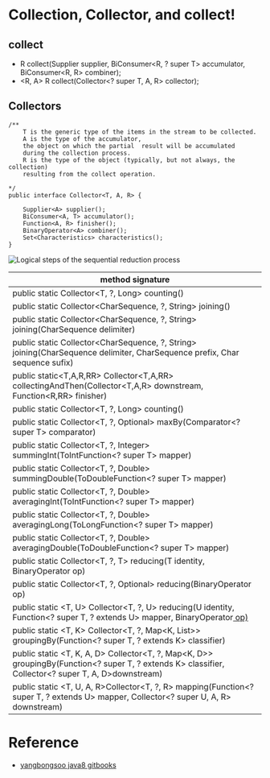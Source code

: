 # Collection, Collector, and collect!

## collect


- <R> R collect(Supplier<R> supplier, BiConsumer<R, ? super T> accumulator, BiConsumer<R, R> combiner);
- <R, A> R collect(Collector<? super T, A, R> collector);

## Collectors

```
/**
    T is the generic type of the items in the stream to be collected.
    A is the type of the accumulator, 
    the object on which the partial  result will be accumulated 
    during the collection process.
    R is the type of the object (typically, but not always, the collection) 
    resulting from the collect operation.
        
*/
public interface Collector<T, A, R> { 
    
    Supplier<A> supplier(); 
    BiConsumer<A, T> accumulator(); 
    Function<A, R> finisher(); 
    BinaryOperator<A> combiner(); 
    Set<Characteristics> characteristics();
}
```
![Logical steps of the sequential reduction process](http://apprize.info/javascript/action/action.files/image129.jpg)

|method signature|
|---|
|public static <T> Collector<T, ?, Long> counting()     |                                                                       
|public static Collector<CharSequence, ?, String> joining()    |                                                               
|public static Collector<CharSequence, ?, String> joining(CharSequence delimiter)  |                                          
|public static Collector<CharSequence, ?, String> joining(CharSequence delimiter, CharSequence prefix, Char sequence sufix) |
|public static<T,A,R,RR> Collector<T,A,RR> collectingAndThen(Collector<T,A,R> downstream, Function<R,RR> finisher) |
|public static <T> Collector<T, ?, Long> counting()|
|public static <T> Collector<T, ?, Optional<T>> maxBy(Comparator<? super T> comparator) |
|public static <T> Collector<T, ?, Integer> summingInt(ToIntFunction<? super T> mapper)|
|public static <T> Collector<T, ?, Double> summingDouble(ToDoubleFunction<? super T> mapper)                                                               |
|public static <T> Collector<T, ?, Double> averagingInt(ToIntFunction<? super T> mapper)                                                                  |
|public static <T> Collector<T, ?, Double> averagingLong(ToLongFunction<? super T> mapper)                                                               |
|public static <T> Collector<T, ?, Double> averagingDouble(ToDoubleFunction<? super T> mapper)                                                          |
|public static <T> Collector<T, ?, T> reducing(T identity, BinaryOperator<T> op)                                                                       |
|public static <T> Collector<T, ?, Optional<T>> reducing(BinaryOperator<T> op) 
|public static <T, U> Collector<T, ?, U> reducing(U identity, Function<? super T, ? extends U> mapper, BinaryOperator<U> op)                          |
|public static <T, K> Collector<T, ?, Map<K, List<T>>> groupingBy(Function<? super T, ? extends K> classifier)                                       |
|public static <T, K, A, D> Collector<T, ?, Map<K, D>> groupingBy(Function<? super T, ? extends K> classifier, Collector<? super T, A, D>downstream)|
|public static <T, U, A, R>Collector<T, ?, R> mapping(Function<? super T, ? extends U> mapper, Collector<? super U, A, R> downstream) |
# Reference
- [yangbongsoo java8 gitbooks](https://yangbongsoo.gitbooks.io/study/content/part2-2_d568_c218_d615_b370_c774_d130_cc98_b9ac.html)
